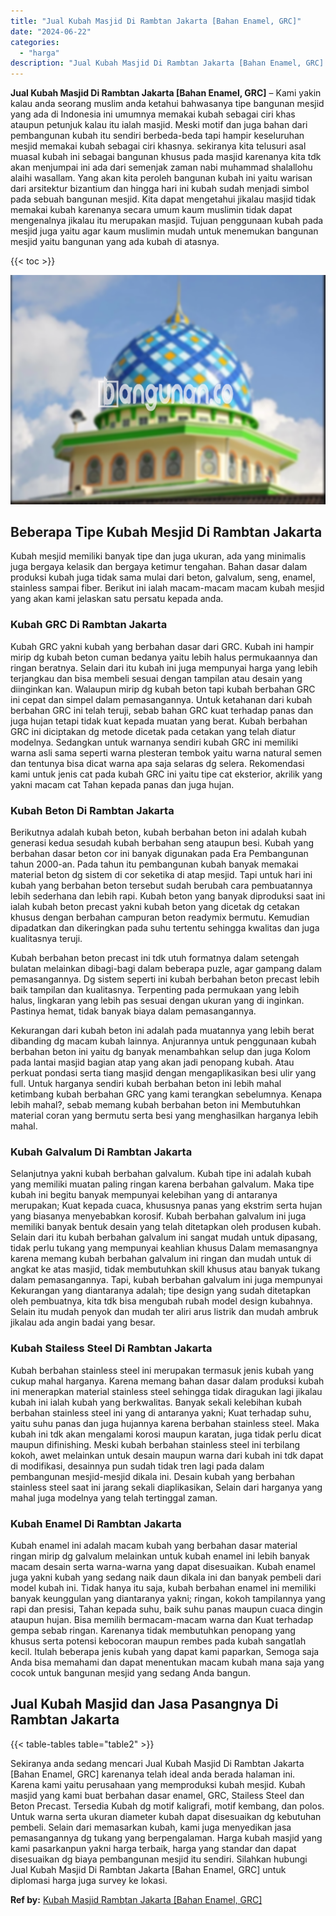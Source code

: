 ```yaml
---
title: "Jual Kubah Masjid Di Rambtan Jakarta [Bahan Enamel, GRC]"
date: "2024-06-22"
categories: 
  - "harga"
description: "Jual Kubah Masjid Di Rambtan Jakarta [Bahan Enamel, GRC]. Sekiranya anda sedang mencari Jual Kubah Masjid Di Rambtan Jakarta [Bahan Enamel, GRC] karenanya..."
---
```


**Jual Kubah Masjid Di Rambtan Jakarta \[Bahan Enamel, GRC\]** – Kami yakin kalau anda seorang muslim anda ketahui bahwasanya tipe bangunan mesjid yang ada di Indonesia ini umumnya memakai kubah sebagai ciri khas ataupun petunjuk kalau itu ialah masjid. Meski motif dan juga bahan dari pembangunan kubah itu sendiri berbeda-beda tapi hampir keseluruhan mesjid memakai kubah sebagai ciri khasnya. sekiranya kita telusuri asal muasal kubah ini sebagai bangunan khusus pada masjid karenanya kita tdk akan menjumpai ini ada dari semenjak zaman nabi muhammad shalallohu alaihi wasallam. Yang akan kita peroleh bangunan kubah ini yaitu warisan dari arsitektur bizantium dan hingga hari ini kubah sudah menjadi simbol pada sebuah bangunan mesjid. Kita dapat mengetahui jikalau masjid tidak memakai kubah karenanya secara umum kaum muslimin tidak dapat mengenalnya jikalau itu merupakan masjid. Tujuan penggunaan kubah pada mesjid juga yaitu agar kaum muslimin mudah untuk menemukan bangunan mesjid yaitu bangunan yang ada kubah di atasnya.

{{< toc >}}

![Jual Kubah Masjid Di Rambtan Jakarta [Bahan Enamel, GRC]](/images/jual-kubah-masjid-40.png)

## Beberapa Tipe Kubah Mesjid Di Rambtan Jakarta

Kubah mesjid memiliki banyak tipe dan juga ukuran, ada yang minimalis juga bergaya kelasik dan bergaya ketimur tengahan. Bahan dasar dalam produksi kubah juga tidak sama mulai dari beton, galvalum, seng, enamel, stainless sampai fiber. Berikut ini ialah macam-macam macam kubah mesjid yang akan kami jelaskan satu persatu kepada anda.

### Kubah GRC Di Rambtan Jakarta

Kubah GRC yakni kubah yang berbahan dasar dari GRC. Kubah ini hampir mirip dg kubah beton cuman bedanya yaitu lebih halus permukaannya dan ringan beratnya. Selain dari itu kubah ini juga mempunyai harga yang lebih terjangkau dan bisa membeli sesuai dengan tampilan atau desain yang diinginkan kan. Walaupun mirip dg kubah beton tapi kubah berbahan GRC ini cepat dan simpel dalam pemasangannya. Untuk ketahanan dari kubah berbahan GRC ini telah teruji, sebab bahan GRC kuat terhadap panas dan juga hujan tetapi tidak kuat kepada muatan yang berat. Kubah berbahan GRC ini diciptakan dg metode dicetak pada cetakan yang telah diatur modelnya. Sedangkan untuk warnanya sendiri kubah GRC ini memiliki warna asli sama seperti warna plesteran tembok yaitu warna natural semen dan tentunya bisa dicat warna apa saja selaras dg selera. Rekomendasi kami untuk jenis cat pada kubah GRC ini yaitu tipe cat eksterior, akrilik yang yakni macam cat Tahan kepada panas dan juga hujan.

### Kubah Beton Di Rambtan Jakarta

Berikutnya adalah kubah beton, kubah berbahan beton ini adalah kubah generasi kedua sesudah kubah berbahan seng ataupun besi. Kubah yang berbahan dasar beton cor ini banyak digunakan pada Era Pembangunan tahun 2000-an. Pada tahun itu pembangunan kubah banyak memakai material beton dg sistem di cor seketika di atap mesjid. Tapi untuk hari ini kubah yang berbahan beton tersebut sudah berubah cara pembuatannya lebih sederhana dan lebih rapi. Kubah beton yang banyak diproduksi saat ini ialah kubah beton precast yakni kubah beton yang dicetak dg cetakan khusus dengan berbahan campuran beton readymix bermutu. Kemudian dipadatkan dan dikeringkan pada suhu tertentu sehingga kwalitas dan juga kualitasnya teruji.

Kubah berbahan beton precast ini tdk utuh formatnya dalam setengah bulatan melainkan dibagi-bagi dalam beberapa puzle, agar gampang dalam pemasangannya. Dg sistem seperti ini kubah berbahan beton precast lebih baik tampilan dan kualitasnya. Terpenting pada permukaan yang lebih halus, lingkaran yang lebih pas sesuai dengan ukuran yang di inginkan. Pastinya hemat, tidak banyak biaya dalam pemasangannya.

Kekurangan dari kubah beton ini adalah pada muatannya yang lebih berat dibanding dg macam kubah lainnya. Anjurannya untuk penggunaan kubah berbahan beton ini yaitu dg banyak menambahkan selup dan juga Kolom pada lantai masjid bagian atap yang akan jadi penopang kubah. Atau perkuat pondasi serta tiang masjid dengan mengaplikasikan besi ulir yang full. Untuk harganya sendiri kubah berbahan beton ini lebih mahal ketimbang kubah berbahan GRC yang kami terangkan sebelumnya. Kenapa lebih mahal?, sebab memang kubah berbahan beton ini Membutuhkan material coran yang bermutu serta besi yang menghasilkan harganya lebih mahal.

### Kubah Galvalum Di Rambtan Jakarta

Selanjutnya yakni kubah berbahan galvalum. Kubah tipe ini adalah kubah yang memiliki muatan paling ringan karena berbahan galvalum. Maka tipe kubah ini begitu banyak mempunyai kelebihan yang di antaranya merupakan; Kuat kepada cuaca, khususnya panas yang ekstrim serta hujan yang biasanya menyebabkan korosif. Kubah berbahan galvalum ini juga memiliki banyak bentuk desain yang telah ditetapkan oleh produsen kubah. Selain dari itu kubah berbahan galvalum ini sangat mudah untuk dipasang, tidak perlu tukang yang mempunyai keahlian khusus Dalam memasangnya karena memang kubah berbahan galvalum ini ringan dan mudah untuk di angkat ke atas masjid, tidak membutuhkan skill khusus atau banyak tukang dalam pemasangannya. Tapi, kubah berbahan galvalum ini juga mempunyai Kekurangan yang diantaranya adalah; tipe design yang sudah ditetapkan oleh pembuatnya, kita tdk bisa mengubah rubah model design kubahnya. Selain itu mudah penyok dan mudah ter aliri arus listrik dan mudah ambruk jikalau ada angin badai yang besar.

### Kubah Stailess Steel Di Rambtan Jakarta

Kubah berbahan stainless steel ini merupakan termasuk jenis kubah yang cukup mahal harganya. Karena memang bahan dasar dalam produksi kubah ini menerapkan material stainless steel sehingga tidak diragukan lagi jikalau kubah ini ialah kubah yang berkwalitas. Banyak sekali kelebihan kubah berbahan stainless steel ini yang di antaranya yakni; Kuat terhadap suhu, yaitu suhu panas dan juga hujannya karena berbahan stainless steel. Maka kubah ini tdk akan mengalami korosi maupun karatan, juga tidak perlu dicat maupun difinishing. Meski kubah berbahan stainless steel ini terbilang kokoh, awet melainkan untuk desain maupun warna dari kubah ini tdk dapat di modifikasi, desainnya pun sudah tidak tren lagi pada dalam pembangunan mesjid-mesjid dikala ini. Desain kubah yang berbahan stainless steel saat ini jarang sekali diaplikasikan, Selain dari harganya yang mahal juga modelnya yang telah tertinggal zaman.

### Kubah Enamel Di Rambtan Jakarta

Kubah enamel ini adalah macam kubah yang berbahan dasar material ringan mirip dg galvalum melainkan untuk kubah enamel ini lebih banyak macam desain serta warna-warna yang dapat disesuaikan. Kubah enamel juga yakni kubah yang sedang naik daun dikala ini dan banyak pembeli dari model kubah ini. Tidak hanya itu saja, kubah berbahan enamel ini memiliki banyak keunggulan yang diantaranya yakni; ringan, kokoh tampilannya yang rapi dan presisi, Tahan kepada suhu, baik suhu panas maupun cuaca dingin ataupun hujan. Bisa memilih bermacam-macam warna dan Kuat terhadap gempa sebab ringan. Karenanya tidak membutuhkan penopang yang khusus serta potensi kebocoran maupun rembes pada kubah sangatlah kecil. Itulah beberapa jenis kubah yang dapat kami paparkan, Semoga saja Anda bisa memahami dan dapat menentukan macam kubah mana saja yang cocok untuk bangunan mesjid yang sedang Anda bangun.

## Jual Kubah Masjid dan Jasa Pasangnya Di Rambtan Jakarta

{{< table-tables table="table2" >}}

Sekiranya anda sedang mencari Jual Kubah Masjid Di Rambtan Jakarta \[Bahan Enamel, GRC\] karenanya telah ideal anda berada halaman ini. Karena kami yaitu perusahaan yang memproduksi kubah mesjid. Kubah masjid yang kami buat berbahan dasar enamel, GRC, Stailess Steel dan Beton Precast. Tersedia Kubah dg motif kaligrafi, motif kembang, dan polos. Untuk warna serta ukuran diameter kubah dapat disesuaikan dg kebutuhan pembeli. Selain dari memasarkan kubah, kami juga menyedikan jasa pemasangannya dg tukang yang berpengalaman. Harga kubah masjid yang kami pasarkanpun yakni harga terbaik, harga yang standar dan dapat disesuaikan dg biaya pembangunan mesjid itu sendiri. Silahkan hubungi Jual Kubah Masjid Di Rambtan Jakarta \[Bahan Enamel, GRC\] untuk diplomasi harga juga survey ke lokasi.

**Ref by:** [Kubah Masjid Rambtan Jakarta [Bahan Enamel, GRC]](https://id.wikipedia.org/wiki/Kubah)
